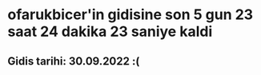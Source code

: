 # ofarukbicer'in gidisine son 5 gun 23 saat 24 dakika 23 saniye kaldi

## Gidis tarihi: 30.09.2022 :(